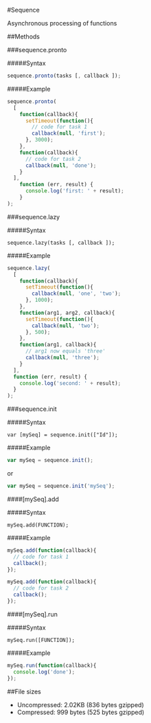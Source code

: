 #Sequence

Asynchronous processing of functions

##Methods

###sequence.pronto

#####Syntax

```javascript
sequence.pronto(tasks [, callback ]);
```

#####Example

```javascript
sequence.pronto(
  [
    function(callback){
      setTimeout(function(){
        // code for task 1
        callback(null, 'first');
      }, 3000);
    },
    function(callback){
      // code for task 2
      callback(null, 'done');
    }
  ], 
    function (err, result) {
      console.log('first: ' + result); 
    }
);
```
  

###sequence.lazy

#####Syntax

```text
sequence.lazy(tasks [, callback ]);
```

#####Example

```javascript
sequence.lazy(
  [
    function(callback){
      setTimeout(function(){
        callback(null, 'one', 'two');
      }, 1000);
    },
    function(arg1, arg2, callback){
      setTimeout(function(){
        callback(null, 'two');
      }, 500);
    },
    function(arg1, callback){
      // arg1 now equals 'three'
      callback(null, 'three');
    }
  ], 
  function (err, result) {
    console.log('second: ' + result);
  }
);
```

###sequence.init

#####Syntax

```text
var [mySeq] = sequence.init(["Id"]);
```

#####Example

```javascript
var mySeq = sequence.init();
```
or

```javascript
var mySeq = sequence.init('mySeq');
```

####[mySeq].add

#####Syntax
```text
mySeq.add(FUNCTION);
```

#####Example
```javascript
mySeq.add(function(callback){ 
  // code for task 1
  callback();
});

mySeq.add(function(callback){ 
  // code for task 2
  callback();
});
```

####[mySeq].run

#####Syntax
```text
mySeq.run([FUNCTION]);
```

#####Example
```javascript
mySeq.run(function(callback){ 
  console.log('done');
});
```

##File sizes
* Uncompressed: 2.02KB (836 bytes gzipped)
* Compressed: 999 bytes (525 bytes gzipped)